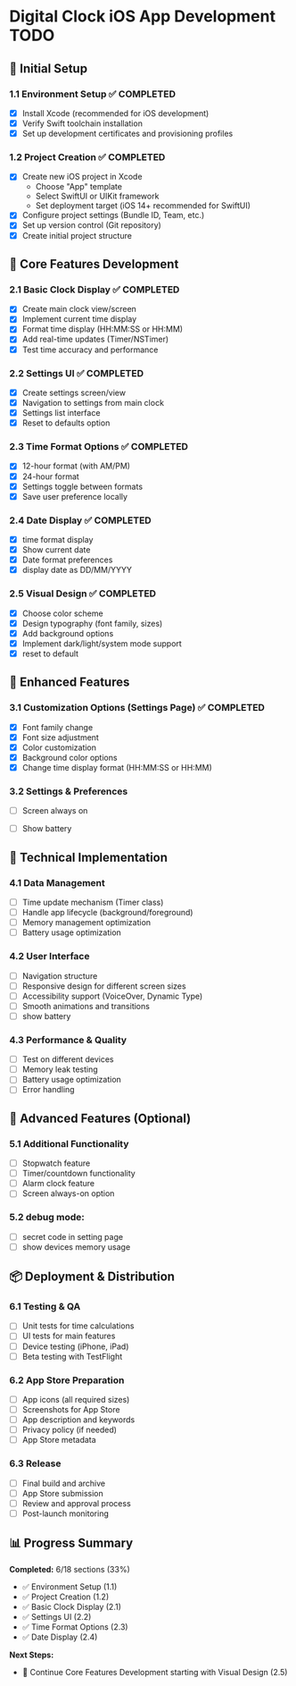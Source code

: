 # Digital Clock iOS App Development TODO

## 🚀 Initial Setup

### 1.1 Environment Setup ✅ COMPLETED
- [x] Install Xcode (recommended for iOS development)
- [x] Verify Swift toolchain installation
- [x] Set up development certificates and provisioning profiles

### 1.2 Project Creation ✅ COMPLETED
- [x] Create new iOS project in Xcode
  - Choose "App" template
  - Select SwiftUI or UIKit framework
  - Set deployment target (iOS 14+ recommended for SwiftUI)
- [x] Configure project settings (Bundle ID, Team, etc.)
- [x] Set up version control (Git repository)
- [x] Create initial project structure

## 📱 Core Features Development

### 2.1 Basic Clock Display ✅ COMPLETED
- [x] Create main clock view/screen
- [x] Implement current time display
- [x] Format time display (HH:MM:SS or HH:MM)
- [x] Add real-time updates (Timer/NSTimer)
- [x] Test time accuracy and performance

### 2.2 Settings UI ✅ COMPLETED
- [x] Create settings screen/view
- [x] Navigation to settings from main clock
- [x] Settings list interface
- [x] Reset to defaults option

### 2.3 Time Format Options ✅ COMPLETED
- [x] 12-hour format (with AM/PM)
- [x] 24-hour format
- [x] Settings toggle between formats
- [x] Save user preference locally

### 2.4 Date Display ✅ COMPLETED
- [x] time format display 
- [x] Show current date
- [x] Date format preferences
- [x] display date as DD/MM/YYYY 

### 2.5 Visual Design ✅ COMPLETED
- [x] Choose color scheme
- [x] Design typography (font family, sizes)
- [x] Add background options
- [x] Implement dark/light/system mode support
- [x] reset to default

## 🎨 Enhanced Features

### 3.1 Customization Options (Settings Page) ✅ COMPLETED
- [x] Font family change
- [x] Font size adjustment
- [x] Color customization
- [x] Background color options
- [x] Change time display format (HH:MM:SS or HH:MM)

### 3.2 Settings & Preferences
- [ ] Screen always on 
- [ ] Show battery


## 🔧 Technical Implementation

### 4.1 Data Management
- [ ] Time update mechanism (Timer class)
- [ ] Handle app lifecycle (background/foreground)
- [ ] Memory management optimization
- [ ] Battery usage optimization

### 4.2 User Interface
- [ ] Navigation structure
- [ ] Responsive design for different screen sizes
- [ ] Accessibility support (VoiceOver, Dynamic Type)
- [ ] Smooth animations and transitions
- [ ] show battery 

### 4.3 Performance & Quality
- [ ] Test on different devices
- [ ] Memory leak testing
- [ ] Battery usage optimization
- [ ] Error handling

## 🚀 Advanced Features (Optional)

### 5.1 Additional Functionality
- [ ] Stopwatch feature
- [ ] Timer/countdown functionality
- [ ] Alarm clock feature
- [ ] Screen always-on option

### 5.2 debug mode:
- [ ] secret code in setting page
- [ ] show devices memory usage

## 📦 Deployment & Distribution

### 6.1 Testing & QA
- [ ] Unit tests for time calculations
- [ ] UI tests for main features
- [ ] Device testing (iPhone, iPad)
- [ ] Beta testing with TestFlight

### 6.2 App Store Preparation
- [ ] App icons (all required sizes)
- [ ] Screenshots for App Store
- [ ] App description and keywords
- [ ] Privacy policy (if needed)
- [ ] App Store metadata

### 6.3 Release
- [ ] Final build and archive
- [ ] App Store submission
- [ ] Review and approval process
- [ ] Post-launch monitoring

## 📊 Progress Summary

**Completed:** 6/18 sections (33%)
- ✅ Environment Setup (1.1)
- ✅ Project Creation (1.2)  
- ✅ Basic Clock Display (2.1)
- ✅ Settings UI (2.2)
- ✅ Time Format Options (2.3)
- ✅ Date Display (2.4)

**Next Steps:**
- 📱 Continue Core Features Development starting with Visual Design (2.5) 